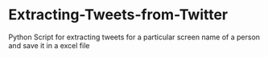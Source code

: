 # Extracting-Tweets-from-Twitter
Python Script for extracting tweets for a particular screen name of a person and save it in a excel file

